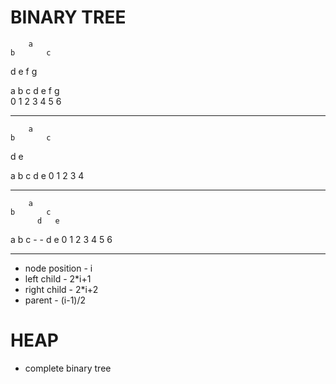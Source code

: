 # BINARY TREE

        a
    b       c
  d   e   f   g 


a b c d e f g  <br>
0 1 2 3 4 5 6

--------------------------------
        a
    b       c
  d   e   

a b c d e 
0 1 2 3 4 

--------------------------------
        a
    b       c
          d   e 

a b c - - d e
0 1 2 3 4 5 6

--------------------------------

* node position - i
* left child - 2*i+1
* right child - 2*i+2
* parent - (i-1)/2

# HEAP

* complete binary tree
